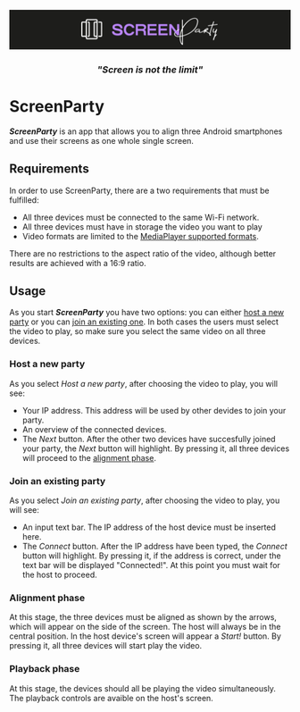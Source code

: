 <p align="center">
  <img src="logo.png">
</p>

<h3 align="center"><i>"Screen is not the limit"</i></h3>

# ScreenParty

**_ScreenParty_** is an app that allows you to align three Android smartphones and use their screens as one whole single screen.

## Requirements
In order to use ScreenParty, there are a two requirements that must be fulfilled:

  * All three devices must be connected to the same Wi-Fi network.
  * All three devices must have in storage the video you want to play
  * Video formats are limited to the [MediaPlayer supported formats](https://developer.android.com/guide/topics/media/media-formats#video-codecs).

There are no restrictions to the aspect ratio of the video, although better results are achieved with a 16:9 ratio.
## Usage
As you start **_ScreenParty_** you have two options: you can either [host a new party](#host_a_new_party) or you can [join an existing one](#join_an_existing_party).
In both cases the users must select the video to play, so make sure you select the same video on all three devices.

### Host a new party
As you select _Host a new party_, after choosing the video to play, you will see:
  * Your IP address. This address will be used by other devides to join your party.
  * An overview of the connected devices.
  * The _Next_ button.
After the other two devices have succesfully joined your party, the _Next_ button will highlight. By pressing it, all three devices will proceed to the [alignment phase](#alignment_phase).

### Join an existing party
As you select _Join an existing party_, after choosing the video to play, you will see:
  * An input text bar. The IP address of the host device must be inserted here.
  * The _Connect_ button.
After the IP address have been typed, the _Connect_ button will highlight. By pressing it, if the address is correct, under the text bar will be displayed "Connected!". 
At this point you must wait for the host to proceed.

### Alignment phase
At this stage, the three devices must be aligned as shown by the arrows, which will appear on the side of the screen. The host will always be in the central position. In the host device's screen will appear a _Start!_ button. By pressing it, all three devices will start play the video.

### Playback phase
At this stage, the devices should all be playing the video simultaneously. The playback controls are avaible on the host's screen.
